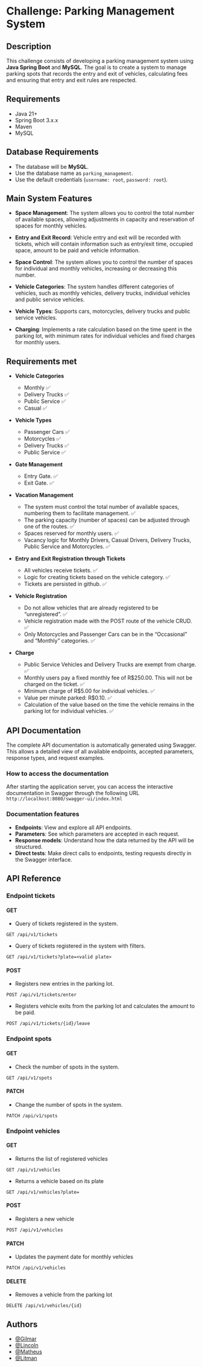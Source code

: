 # Challenge: Parking Management System

## Description

This challenge consists of developing a parking management system using **Java Spring Boot** and **MySQL**. The goal is to create a system to manage parking spots that records the entry and exit of vehicles, calculating fees and ensuring that entry and exit rules are respected.

## Requirements

- Java 21+
- Spring Boot 3.x.x
- Maven
- MySQL

## Database Requirements

- The database will be **MySQL**.
- Use the database name as `parking_management`.
- Use the default credentials (`username: root`, `password: root`).

## Main System Features
- **Space Management**: The system allows you to control the total number of available spaces, allowing adjustments in capacity and reservation of spaces for monthly vehicles.

- **Entry and Exit Record**: Vehicle entry and exit will be recorded with tickets, which will contain information such as entry/exit time, occupied space, amount to be paid and vehicle information.

- **Space Control**: The system allows you to control the number of spaces for individual and monthly vehicles, increasing or decreasing this number.

- **Vehicle Categories**: The system handles different categories of vehicles, such as monthly vehicles, delivery trucks, individual vehicles and public service vehicles.

- **Vehicle Types**: Supports cars, motorcycles, delivery trucks and public service vehicles.

- **Charging**: Implements a rate calculation based on the time spent in the parking lot, with minimum rates for individual vehicles and fixed charges for monthly users.


## Requirements met

- **Vehicle Categories**   
    - Monthly ✅
    - Delivery Trucks ✅
    - Public Service ✅
    - Casual ✅

- **Vehicle Types**
    - Passenger Cars ✅
    - Motorcycles ✅
    - Delivery Trucks ✅
    - Public Service ✅

- **Gate Management**
    - Entry Gate. ✅
    - Exit Gate. ✅

- **Vacation Management**
    - The system must control the total number of available spaces, numbering them to facilitate management. ✅
    - The parking capacity (number of spaces) can be adjusted through one of the routes. ✅
    - Spaces reserved for monthly users. ✅
    - Vacancy logic for Monthly Drivers, Casual Drivers, Delivery Trucks, Public Service and Motorcycles. ✅

- **Entry and Exit Registration through Tickets**
    - All vehicles receive tickets. ✅
    - Logic for creating tickets based on the vehicle category. ✅
    - Tickets are persisted in github. ✅

- **Vehicle Registration**
    - Do not allow vehicles that are already registered to be “unregistered”. ✅
    - Vehicle registration made with the POST route of the vehicle CRUD. ✅
    - Only Motorcycles and Passenger Cars can be in the “Occasional” and “Monthly” categories. ✅

- **Charge**
    - Public Service Vehicles and Delivery Trucks are exempt from charge. ✅
    - Monthly users pay a fixed monthly fee of R$250.00. This will not be charged on the ticket. ✅
    - Minimum charge of R$5.00 for individual vehicles. ✅
    - Value per minute parked: R$0.10. ✅
    - Calculation of the value based on the time the vehicle remains in the parking lot for individual vehicles. ✅

## API Documentation

The complete API documentation is automatically generated using Swagger. This allows a detailed view of all available endpoints, accepted parameters, response types, and request examples.

### How to access the documentation
After starting the application server, you can access the interactive documentation in Swagger through the following URL ```http://localhost:8080/swagger-ui/index.html```

### Documentation features
- **Endpoints**: View and explore all API endpoints.
- **Parameters**: See which parameters are accepted in each request.
- **Response models**: Understand how the data returned by the API will be structured.
- **Direct tests**: Make direct calls to endpoints, testing requests directly in the Swagger interface.
## API Reference

### Endpoint **tickets**

#### GET

- Query of tickets registered in the system.

```http
GET /api/v1/tickets
```

- Query of tickets registered in the system with filters.

```http
GET /api/v1/tickets?plate=<valid plate>
```

#### POST

- Registers new entries in the parking lot.

```http
POST /api/v1/tickets/enter
```

- Registers vehicle exits from the parking lot and calculates the amount to be paid.

```http
POST /api/v1/tickets/{id}/leave
```

### Endpoint **spots**

#### GET

- Check the number of spots in the system.

```http
GET /api/v1/spots
```

#### PATCH

- Change the number of spots in the system.

```http
PATCH /api/v1/spots
```

### Endpoint **vehicles**

#### GET

- Returns the list of registered vehicles

```http
GET /api/v1/vehicles
```

- Returns a vehicle based on its plate

```http
GET /api/v1/vehicles?plate=
```

#### POST

- Registers a new vehicle

```http
POST /api/v1/vehicles
```

#### PATCH

- Updates the payment date for monthly vehicles

```http
PATCH /api/v1/vehicles
```

#### DELETE

- Removes a vehicle from the parking lot

```http
DELETE /api/v1/vehicles/{id}
```


## Authors

- [@Gilmar](https://github.com/gilSFranco)
- [@Lincoln](https://github.com/link1nk)
- [@Matheus](https://github.com/MatheusGomes00)
- [@Litman](https://github.com/litmanbite)
